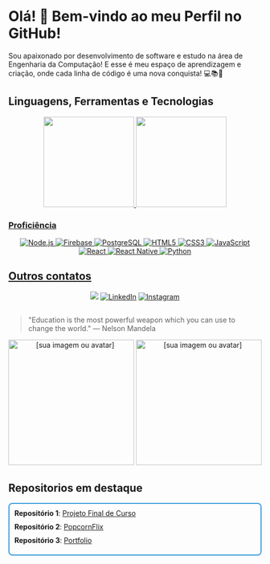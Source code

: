 # Olá! 👋 Bem-vindo ao meu Perfil no GitHub!

Sou apaixonado por desenvolvimento de software e estudo na área de Engenharia da Computação!
E esse é meu espaço de aprendizagem e criação, onde cada linha de código é uma nova conquista! 💻📚🚀

## Linguagens, Ferramentas e Tecnologias

<div align="center">
  <a href="https://github.com/YuriElias07">
  <img height="180em" src="https://github-readme-stats.vercel.app/api?username=YuriElias07&show_icons=true&theme=dracula&include_all_commits=true&count_private=true"/>
  <img height="180em" src="https://github-readme-stats.vercel.app/api/top-langs/?username=YuriElias07&layout=compact&langs_count=7&theme=dracula"/>
</div>

### Proficiência

<p align="center">
   <img src="https://img.shields.io/badge/Node.js-339933?style=for-the-badge&logo=nodedotjs&logoColor=white" alt="Node.js" />
   <img src="https://img.shields.io/badge/Firebase-FFCA28?style=for-the-badge&logo=firebase&logoColor=white" alt="Firebase" />
   <img src="https://img.shields.io/badge/PostgreSQL-4169E1?style=for-the-badge&logo=postgresql&logoColor=white" alt="PostgreSQL" />
   <img src="https://img.shields.io/badge/HTML5-E34F26?style=for-the-badge&logo=html5&logoColor=white" alt="HTML5" />
   <img src="https://img.shields.io/badge/CSS3-1572B6?style=for-the-badge&logo=css3&logoColor=white" alt="CSS3" />
   <img src="https://img.shields.io/badge/JavaScript-F7DF1E?style=for-the-badge&logo=javascript&logoColor=black" alt="JavaScript" />
   <img src="https://img.shields.io/badge/React-61DAFB?style=for-the-badge&logo=react&logoColor=black" alt="React" />
   <img src="https://img.shields.io/badge/React_Native-61DAFB?style=for-the-badge&logo=react&logoColor=white" alt="React Native" />
   <img src="https://img.shields.io/badge/Python-3776AB?style=for-the-badge&logo=python&logoColor=white" alt="Python" />
</p>

## Outros contatos
<p align="center">
    <a href = "mailto:yuririelias15@gmail.com"><img src="https://img.shields.io/badge/-Gmail-%23333?style=for-the-badge&logo=gmail&logoColor=white" target="_blank"></a>
    <a href="https://www.linkedin.com/in/yuri-elias-491221255/"><img src="https://img.shields.io/badge/LinkedIn-0077B5?style=for-the-badge&logo=linkedin&logoColor=white" alt="LinkedIn"/></a>
    <a href="https://www.instagram.com/yuriea_/"><img src="https://img.shields.io/badge/Instagram-E4405F?style=for-the-badge&logo=instagram&logoColor=white" alt="Instagram"/></a>
 </p>
 
##
>  "Education is the most powerful weapon which you can use to change the world." — Nelson Mandela
    
<p align="center">
    <img src="https://github.com/user-attachments/assets/c0f51596-6564-42c4-b830-d5104ede4edf" width= "250px" alt="[sua imagem ou avatar]" />
    <img src="https://github.com/user-attachments/assets/0390a098-9c5c-40d3-9a2a-3fa521bc74ae" width= "250px" alt="[sua imagem ou avatar]" />
</p>

## Repositorios em destaque
<div style="display: flex; flex-direction: column; border: 2px solid #3498db; padding: 10px; border-radius: 8px;">
  <div style="margin-bottom: 10px;">
    <span style="font-weight: bold;">Repositório 1</span>: <a target="blank" href="https://github.com/YuriElias07/IndustriasWayne_React.js">Projeto Final de Curso</a>
  </div>
  <div style="margin-bottom: 10px;">
    <span style="font-weight: bold;">Repositório 2</span>: <a target="blank" href="https://github.com/YuriElias07/popcornflix">PopcornFlix</a>
  </div>
    <div style="margin-bottom: 10px;">
    <span style="font-weight: bold;">Repositório 3</span>: <a target="blank" href="https://github.com/YuriElias07/Portfolio">Portfolio</a>
  </div>
</div>
